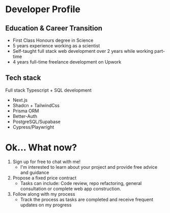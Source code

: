# Developer Profile

## Education & Career Transition

- First Class Honours degree in Science
- 5 years experience working as a scientist
- Self-taught full stack web development over 2 years while working part-time
- 4 years full-time freelance development on Upwork

## Tech stack

Full stack Typescript + SQL development

- Next.js
- Shadcn + TailwindCss
- Prisma ORM
- Better-Auth
- PostgreSQL/Supabase
- Cypress/Playwright

# Ok... What now?

1. Sign up for free to chat with me!
   - I'm interested to learn about your project and provide free advice and guidance
2. Propose a fixed price contract
   - Tasks can include: Code review, repo refactoring, general consultation or complete web app construction.
3. Follow along with my process
   - Track the process as tasks are completed and receive frequent updates on my progress
